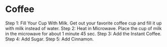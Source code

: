 # Coffee
Step 1: Fill Your Cup With Milk. Get out your favorite coffee cup and fill it up with milk instead of water. 
Step 2: Heat in Microwave. Place the cup of milk in the microwave for about 1 minute 45 sec. 
Step 3: Add the Instant Coffee. 
Step 4: Add Sugar.
Step 5: Add Cinnamon.